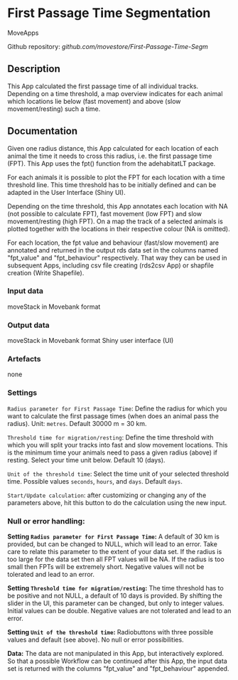 # First Passage Time Segmentation

MoveApps

Github repository: *github.com/movestore/First-Passage-Time-Segm*

## Description
This App calculated the first passage time of all individual tracks. Depending on a time threshold, a map overview indicates for each animal which locations lie below (fast movement) and above (slow movement/resting) such a time.

## Documentation
Given one radius distance, this App calculated for each location of each animal the time it needs to cross this radius, i.e. the first passage time (FPT). This App uses the fpt() function from the adehabitatLT package.

For each animals it is possible to plot the FPT for each location with a time threshold line. This time threshold has to be initially defined and can be adapted in the User Interface (Shiny UI).

Depending on the time threshold, this App annotates each location with NA (not possible to calculate FPT), fast movement (low FPT) and slow movement/resting (high FPT). On a map the track of a selected animals is plotted together with the locations in their respective colour (NA is omitted).

For each location, the fpt value and behaviour (fast/slow movement) are annotated and returned in the output rds data set in the columns named "fpt_value" and "fpt_behaviour" respectively. That way they can be used in subsequent Apps, including csv file creating (rds2csv App) or shapfile creation (Write Shapefile).

### Input data
moveStack in Movebank format

### Output data
moveStack in Movebank format
Shiny user interface (UI)

### Artefacts
none

### Settings 
`Radius parameter for First Passage Time`: Define the radius for which you want to calculate the first passage times (when does an animal pass the radius). Unit: `metres`. Default 30000 m = 30 km.

`Threshold time for migration/resting`: Define the time threshold with which you will split your tracks into fast and slow movement locations. This is the minimum time your animals need to pass a given radius (above) if resting. Select your time unit below. Default 10 (days).

`Unit of the threshold time`: Select the time unit of your selected threshold time. Possible values `seconds`, `hours`, and `days`. Default `days`.

`Start/Update calculation`: after customizing or changing any of the parameters above, hit this button to do the calculation using the new input.

### Null or error handling:
**Setting `Radius parameter for First Passage Time`:** A default of 30 km is provided, but can be changed to NULL, which will lead to an error. Take care to relate this parameter to the extent of your data set. If the radius is too large for the data set then all FPT values will be NA. If the radius is too small then FPTs will be extremely short. Negative values will not be tolerated and lead to an error.

**Setting `Threshold time for migration/resting`:** The time threshold has to be positive and not NULL, a default of 10 days is provided. By shifting the slider in the UI, this parameter can be changed, but only to integer values. Initial values can be double. Negative values are not tolerated and lead to an error.

**Setting `Unit of the threshold time`:** Radiobuttons with three possible values and default (see above). No null or error possibilities.

**Data:** The data are not manipulated in this App, but interactively explored. So that a possible Workflow can be continued after this App, the input data set is returned with the columns "fpt_value" and "fpt_behaviour" appended.

